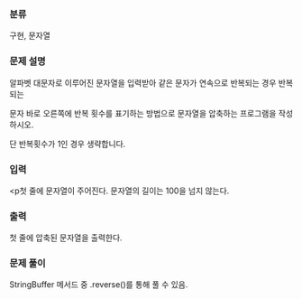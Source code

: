 ### 분류

구현, 문자열

### 문제 설명

<p>
알파벳 대문자로 이루어진 문자열을 입력받아 같은 문자가 연속으로 반복되는 경우 반복되는
</p>
<p>
  
문자 바로 오른쪽에 반복 횟수를 표기하는 방법으로 문자열을 압축하는 프로그램을 작성하시오.
</p>
<p>
단 반복횟수가 1인 경우 생략합니다.
</p>


### 입력 

 <p첫 줄에 문자열이 주어진다. 문자열의 길이는 100을 넘지 않는다.</p>

### 출력 

 <p> 첫 줄에 압축된 문자열을 출력한다.</p>

### 문제 풀이
<p>StringBuffer 메서드 중 .reverse()를 통해 풀 수 있음. </p>
